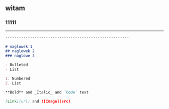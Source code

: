 ## witam





### 11111

*******************************************************

```markdown
-------------------------------------------------------

# naglowek 1
## naglowek 2
### naglowe 3

- Bulleted
- List

1. Numbered
2. List

**Bold** and _Italic_ and `Code` text

[Link](url) and ![Image](src)
```


